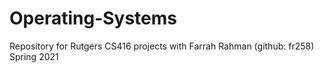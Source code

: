 # Operating-Systems

Repository for Rutgers CS416 projects with Farrah Rahman (github: fr258)
Spring 2021
